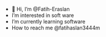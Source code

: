 - 👋 Hi, I’m @Fatih-Eraslan
-  I’m interested in soft ware
-  I’m currently learning software
-  How to reach me @fatihaslan3444m


<!---
Fatih-Eraslan/Fatih-Eraslan is a ✨ special ✨ repository because its `README.md` (this file) appears on your GitHub profile.
You can click the Preview link to take a look at your changes.
--->
